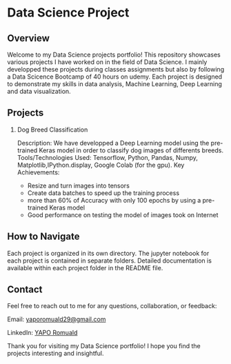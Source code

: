 # Data Science Project

## Overview

Welcome to my Data Science projects portfolio! This repository showcases various projects I have worked on in the field of Data Science. I mainly developped these projects during classes assignments but also by following a Data Scicence Bootcamp of 40 hours on udemy. Each project is designed to demonstrate my skills in data analysis, Machine Learning, Deep Learning and data visualization. 


## Projects

1. Dog Breed Classification

    Description: We have developped a Deep Learning model using the pre-trained Keras model in order to classify dog images of differents breeds.
    Tools/Technologies Used: Tensorflow, Python, Pandas, Numpy, Matplotlib,IPython.display, Google Colab (for the gpu).
    Key Achievements:
      - Resize and turn images into tensors
      - Create data batches to speed up the training process
      - more than 60% of Accuracy with only 100 epochs by using a pre-trained Keras model
      - Good performance on testing the model of images took on Internet


## How to Navigate

Each project is organized in its own directory. 
The jupyter notebook for each project is contained in separate folders.
Detailed documentation is available within each project folder in the README file.



## Contact

Feel free to reach out to me for any questions, collaboration, or feedback:  

Email:    yaporomuald29@gmail.com  

LinkedIn:    [YAPO Romuald](linkedin.com/in/yapo-romuald-6076a9220)

Thank you for visiting my Data Science portfolio! I hope you find the projects interesting and insightful.
